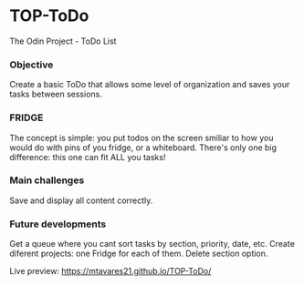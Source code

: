 # TOP-ToDo
The Odin Project - ToDo List

### Objective

Create a basic ToDo that allows some level of organization and saves your tasks between sessions.

### FRIDGE

The concept is simple: you put todos on the screen smiliar to how you would do with pins of you fridge, or
a whiteboard.
There's only one big difference: this one can fit ALL you tasks!

### Main challenges

Save and display all content correctly.

### Future developments

Get a queue where you cant sort tasks by section, priority, date, etc.
Create diferent projects: one Fridge for each of them.
Delete section option.

Live preview:
https://mtavares21.github.io/TOP-ToDo/
